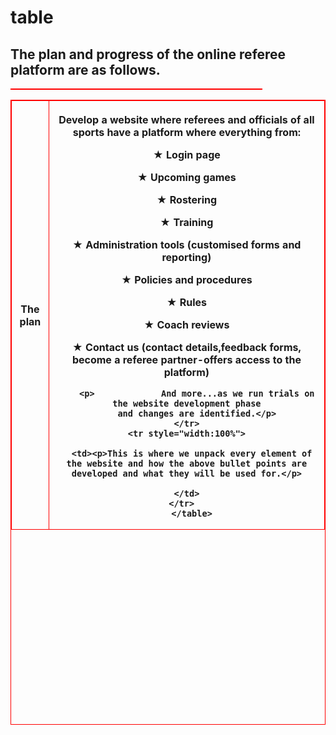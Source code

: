 # table
<!DOCTYPE html>
<html>
<style>
table, th,td {
  border:1px solid Red;
  }
</style>
<body>
  
  <h2><b>The plan and progress of the online referee platform are as follows.</b></h2>
  
  <table style="width:80%">
   
  <table style="height:1000px">
    <tr>
      <th><b>The plan</b></th>
      <th><p>Develop a website where referees and officials of all sports have
        a platform where everything from:</p>
        <p>&#9733;   Login page</p>
        <p>&#9733;   Upcoming games</p>
        <p>&#9733;   Rostering</p>
        <p>&#9733;   Training</p>  
        <p>&#9733;   Administration tools (customised forms and reporting)</p>
        <p>&#9733;   Policies and procedures</p>
        <p>&#9733;   Rules</p>
        <p>&#9733;   Coach reviews</p>
        <p>&#9733;   Contact us (contact details,feedback forms, become a referee
                     partner-offers access to the platform)</p>
                     
        <p>             And more...as we run trials on the website development phase
        and changes are identified.</p>
    </tr>
    <tr style="width:100%">
    
      <td><p>This is where we unpack every element of the website and how the above bullet points are developed and what they will be used for.</p>
        
    </td>
    </tr>  
      </table>
  </table>
  </body>
  </html>
    
  
